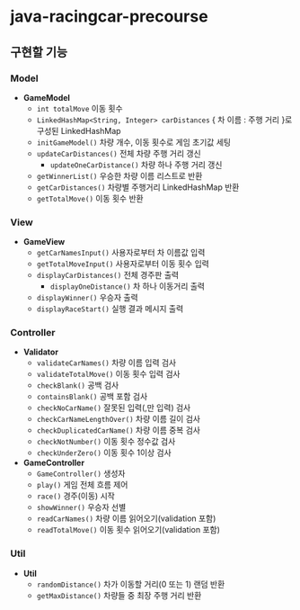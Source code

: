 # java-racingcar-precourse
## 구현할 기능
### Model
- **GameModel**
    - `int totalMove` 이동 횟수
    - `LinkedHashMap<String, Integer> carDistances` { 차 이름 : 주행 거리 }로 구성된 LinkedHashMap
    - `initGameModel()` 차량 개수, 이동 횟수로 게임 초기값 세팅
    - `updateCarDistances()` 전체 차량 주행 거리 갱신
      - `updateOneCarDistance()` 차량 하나 주행 거리 갱신
    - `getWinnerList()` 우승한 차량 이름 리스트로 반환
    - `getCarDistances()` 차량별 주행거리 LinkedHashMap 반환
    - `getTotalMove()` 이동 횟수 반환
### View
- **GameView**
    - `getCarNamesInput()` 사용자로부터 차 이름값 입력
    - `getTotalMoveInput()` 사용자로부터 이동 횟수 입력
    - `displayCarDistances()` 전체 경주판 출력
        - `displayOneDistance()` 차 하나 이동거리 출력
    - `displayWinner()` 우승자 출력
    - `displayRaceStart()` 실행 결과 메시지 출력
### Controller
- **Validator**
    - `validateCarNames()` 차량 이름 입력 검사
    - `validateTotalMove()` 이동 횟수 입력 검사
    - `checkBlank()` 공백 검사
    - `containsBlank()` 공백 포함 검사
    - `checkNoCarName()` 잘못된 입력(,만 입력) 검사
    - `checkCarNameLengthOver()` 차량 이름 길이 검사
    - `checkDuplicatedCarName()` 차량 이름 중복 검사
    - `checkNotNumber()` 이동 횟수 정수값 검사
    - `checkUnderZero()` 이동 횟수 1이상 검사
- **GameController**
    - `GameController()` 생성자
    - `play()` 게임 전체 흐름 제어
    - `race()` 경주(이동) 시작
    - `showWinner()` 우승자 선별
    - `readCarNames()` 차량 이름 읽어오기(validation 포함)
    - `readTotalMove()` 이동 횟수 읽어오기(validation 포함)
### Util
- **Util**
  - `randomDistance()` 차가 이동할 거리(0 또는 1) 랜덤 반환
  - `getMaxDistance()` 차량들 중 최장 주행 거리 반환